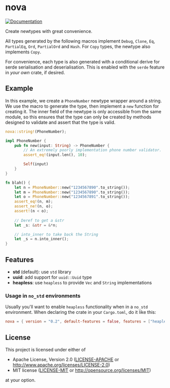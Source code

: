 # nova

[![Documentation](https://docs.rs/nova/badge.svg)](https://docs.rs/nova)

Create newtypes with great convenience.

All types generated by the following macros implement `Debug`, `Clone`, `Eq`, `PartialEq`, `Ord`, `PartialOrd` 
and `Hash`. For `Copy` types, the newtype also implements `Copy`.

For convenience, each type is also generated with a conditional derive for serde serialisation and deserialisation. This is enabled
with the `serde` feature in *your own* crate, if desired.

## Example

In this example, we create a `PhoneNumber` newtype wrapper around a string. We use the macro to generate the type, 
then implement a `new` function for creating it. The inner field of the newtype is only accessible from the same module, so this
ensures that the type can only be created by methods designed to validate and assert that the type is valid.

```rust
nova::string!(PhoneNumber);

impl PhoneNumber {
    pub fn new(input: String) -> PhoneNumber {
        // An extremely poorly implementation phone number validator.
        assert_eq!(input.len(), 10);

        Self(input)
    }
}

fn blah() {
    let n = PhoneNumber::new("1234567890".to_string());
    let m = PhoneNumber::new("1234567890".to_string());
    let o = PhoneNumber::new("1234567891".to_string());
    assert_eq!(n, m);
    assert_ne!(n, o);
    assert!(n < o);
    
    // Deref to get a &str
    let _s: &str = &*n;

    // into_inner to take back the String
    let _s = n.into_inner();     
}
```

## Features

- **std** (default): use `std` library
- **uuid**: add support for `uuid::Uuid` type
- **heapless**: use `heapless` to provide `Vec` and `String` implementations

### Usage in `no_std` environments

Usually you'll want to enable `heapless` functionality when in a `no_std` environment. When declaring the crate
in your `Cargo.toml`, do it like this:

```toml
nova = { version = "0.2", default-features = false, features = ["heapless"] }
```

## License

This project is licensed under either of

 * Apache License, Version 2.0 ([LICENSE-APACHE](LICENSE-APACHE) or <http://www.apache.org/licenses/LICENSE-2.0>)
 * MIT license ([LICENSE-MIT](LICENSE-MIT) or <http://opensource.org/licenses/MIT>)

at your option.

